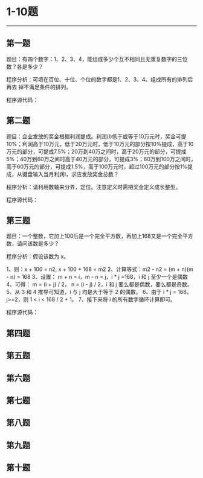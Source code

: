 # 1-10题
***
## 第一题
题目：有四个数字：1、2、3、4，能组成多少个互不相同且无重复数字的三位数？各是多少？

程序分析：可填在百位、十位、个位的数字都是1、2、3、4。组成所有的排列后再去 掉不满足条件的排列。

程序源代码：


## 第二题
题目：企业发放的奖金根据利润提成。利润(I)低于或等于10万元时，奖金可提10%；利润高于10万元，低于20万元时，低于10万元的部分按10%提成，高于10万元的部分，可提成7.5%；20万到40万之间时，高于20万元的部分，可提成5%；40万到60万之间时高于40万元的部分，可提成3%；60万到100万之间时，高于60万元的部分，可提成1.5%，高于100万元时，超过100万元的部分按1%提成，从键盘输入当月利润I，求应发放奖金总数？

程序分析：请利用数轴来分界，定位。注意定义时需把奖金定义成长整型。

程序源代码：


## 第三题
题目：一个整数，它加上100后是一个完全平方数，再加上168又是一个完全平方数，请问该数是多少？

程序分析：假设该数为 x。

1、则：x + 100 = n2, x + 100 + 168 = m2
2、计算等式：m2 - n2 = (m + n)(m - n) = 168
3、设置： m + n = i，m - n = j，i * j =168，i 和 j 至少一个是偶数
4、可得： m = (i + j) / 2， n = (i - j) / 2，i 和 j 要么都是偶数，要么都是奇数。
5、从 3 和 4 推导可知道，i 与 j 均是大于等于 2 的偶数。
6、由于 i * j = 168， j>=2，则 1 < i < 168 / 2 + 1。
7、接下来将 i 的所有数字循环计算即可。

程序源代码：


## 第四题



## 第五题



## 第六题



## 第七题



## 第八题



## 第九题



## 第十题



